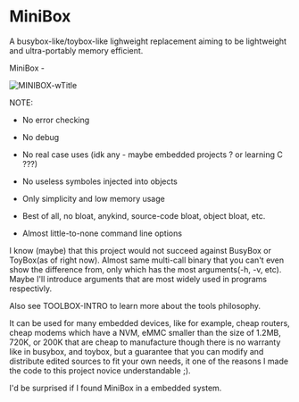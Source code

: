 # MiniBox
A busybox-like/toybox-like lighweight replacement aiming to be lightweight and ultra-portably
memory efficient.

MiniBox - 

![MINIBOX-wTitle](https://github.com/Qwer-TeX/minibox/assets/128016252/df4b6b83-2adf-434a-9d46-a907a9641a51)

NOTE: 

 - No error checking
 - No debug
 - No real case uses (idk any - maybe embedded projects ? or learning C ???)

 - No useless symboles injected into objects
 - Only simplicity and low memory usage
 - Best of all, no bloat, anykind, source-code bloat, object bloat, etc.
 - Almost little-to-none command line options


  I know (maybe) that this project would not succeed against BusyBox or 
  ToyBox(as of right now). Almost same multi-call binary that you can't even show 
  the difference from, only which has the most arguments(-h, -v, etc).
  Maybe I'll introduce arguments that are most widely used in programs respectivly.

  Also see TOOLBOX-INTRO to learn more about the tools philosophy.

  It can be used for many embedded devices, like for example, cheap routers, 
  cheap modems which have a NVM, eMMC smaller than the size of 1.2MB, 720K, or 200K
  that are cheap to manufacture though there is no warranty like in busybox, 
  and toybox, but a guarantee that you can modify and distribute edited sources to fit
  your own needs, 
  it one of the reasons I made the code to this project novice understandable ;).

  I'd be surprised if I found MiniBox in a embedded system.
